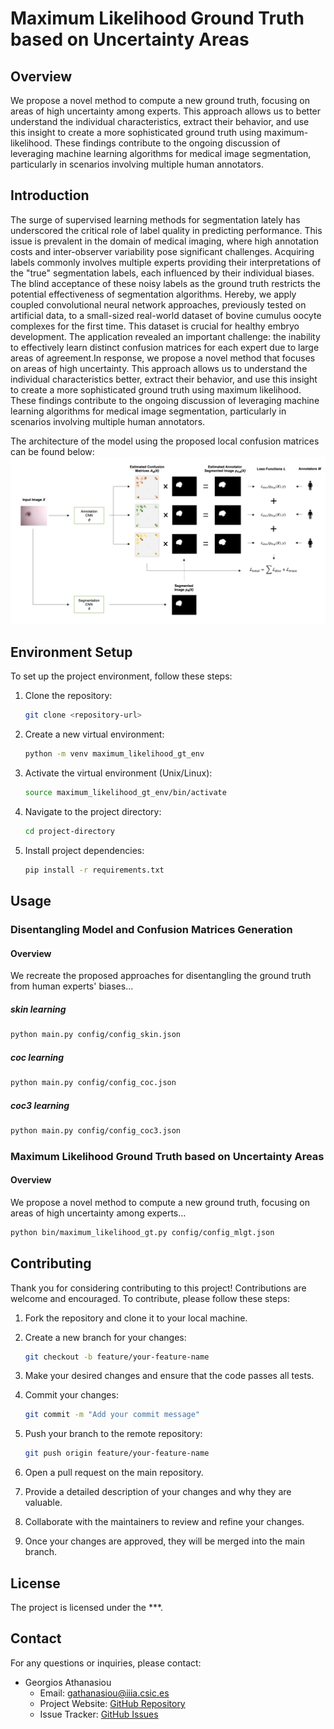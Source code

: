 # Maximum Likelihood Ground Truth based on Uncertainty Areas

## Overview

We propose a novel method to compute a new ground truth, focusing on areas of high uncertainty among experts.
This approach allows us to better understand the individual characteristics, extract their behavior, and use 
this insight to create a more sophisticated ground truth using maximum-likelihood. 
These findings contribute to the ongoing discussion of leveraging machine learning algorithms for medical image 
segmentation, particularly in scenarios involving multiple human annotators.

## Introduction

The surge of supervised learning methods for segmentation lately has underscored the critical role of label quality in predicting performance. This issue is prevalent in the domain of medical imaging, where high annotation costs and inter-observer variability pose significant challenges. Acquiring labels commonly involves multiple experts providing their interpretations of the "true" segmentation labels, each influenced by their individual biases. The blind acceptance of these noisy labels as the ground truth restricts the potential effectiveness of segmentation algorithms. Hereby, we apply coupled convolutional neural network approaches, previously tested on artificial data, to a small-sized real-world dataset of bovine cumulus oocyte complexes for the first time. This dataset is crucial for healthy embryo development. The application revealed an important challenge: the inability to effectively learn distinct confusion matrices for each expert due to large areas of agreement.In response, we propose a novel method that focuses on areas of high uncertainty. This approach allows us to understand the individual characteristics better, extract their behavior, and use this insight to create a more sophisticated ground truth using maximum likelihood. These findings contribute to the ongoing discussion of leveraging machine learning algorithms for medical image segmentation, particularly in scenarios involving multiple human annotators.

The architecture of the model using the proposed local confusion matrices can be found below:
![Local CMs architecture proposal](figures/local_ARCH.png)

## Environment Setup

To set up the project environment, follow these steps:

1. Clone the repository:

   ```bash
   git clone <repository-url>

2. Create a new virtual environment:

   ```bash
   python -m venv maximum_likelihood_gt_env

3. Activate the virtual environment (Unix/Linux):

   ```bash
   source maximum_likelihood_gt_env/bin/activate
   
4. Navigate to the project directory:

   ```bash
   cd project-directory
   
5. Install project dependencies:

   ```bash
   pip install -r requirements.txt

## Usage

### Disentangling Model and Confusion Matrices Generation

#### Overview

We recreate the proposed approaches for disentangling the ground truth from human experts' biases...

##### skin learning
```bash
python main.py config/config_skin.json
```

##### coc learning
```bash
python main.py config/config_coc.json
```

##### coc3 learning
```bash
python main.py config/config_coc3.json
```

### Maximum Likelihood Ground Truth based on Uncertainty Areas

#### Overview

We propose a novel method to compute a new ground truth, focusing on areas of high uncertainty among experts...

```bash
python bin/maximum_likelihood_gt.py config/config_mlgt.json
```

## Contributing

Thank you for considering contributing to this project! Contributions are welcome and encouraged. To contribute, please follow these steps:

1. Fork the repository and clone it to your local machine.
2. Create a new branch for your changes:

   ```bash
   git checkout -b feature/your-feature-name
   ```

3. Make your desired changes and ensure that the code passes all tests.
4. Commit your changes:

   ```bash
   git commit -m "Add your commit message"
   ```

5. Push your branch to the remote repository:

   ```bash
   git push origin feature/your-feature-name
   ```

6. Open a pull request on the main repository.
7. Provide a detailed description of your changes and why they are valuable.
8. Collaborate with the maintainers to review and refine your changes.
9. Once your changes are approved, they will be merged into the main branch.



## License

The project is licensed under the ***.

## Contact

For any questions or inquiries, please contact:

- Georgios Athanasiou
  - Email: gathanasiou@iiia.csic.es
  - Project Website: [GitHub Repository](https://github.com/ga83wuw/maximum_likelihood_gt)
  - Issue Tracker: [GitHub Issues](https://github.com/ga83wuw/maximum_likelihood_gt/issues)


   


